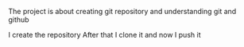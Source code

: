 The project is about creating git repository and understanding git and github

I create the repository
After that I clone it 
and now I push it